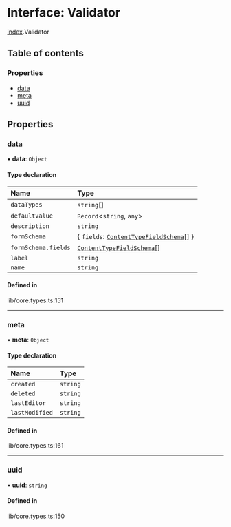 # Interface: Validator

[index](../wiki/index).Validator

## Table of contents

### Properties

- [data](../wiki/index.Validator#data)
- [meta](../wiki/index.Validator#meta)
- [uuid](../wiki/index.Validator#uuid)

## Properties

### data

• **data**: `Object`

#### Type declaration

| Name | Type |
| :------ | :------ |
| `dataTypes` | `string`[] |
| `defaultValue` | `Record`<`string`, `any`\> |
| `description` | `string` |
| `formSchema` | { `fields`: [`ContentTypeFieldSchema`](../wiki/index.ContentTypeFieldSchema)[]  } |
| `formSchema.fields` | [`ContentTypeFieldSchema`](../wiki/index.ContentTypeFieldSchema)[] |
| `label` | `string` |
| `name` | `string` |

#### Defined in

lib/core.types.ts:151

___

### meta

• **meta**: `Object`

#### Type declaration

| Name | Type |
| :------ | :------ |
| `created` | `string` |
| `deleted` | `string` |
| `lastEditor` | `string` |
| `lastModified` | `string` |

#### Defined in

lib/core.types.ts:161

___

### uuid

• **uuid**: `string`

#### Defined in

lib/core.types.ts:150
